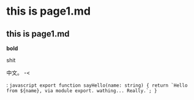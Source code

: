 # this is page1.md

## this is page1.md

**bold**

shit


中文。 -<

:   ```javascript
    export function sayHello(name: string) {
        return `Hello from ${name}, via module export. wathing... Really.`;
    }
    ```